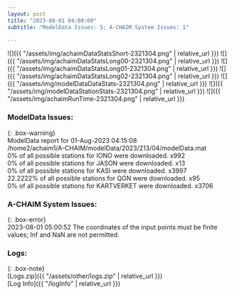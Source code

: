 ```yaml
---
layout: post
title: "2023-08-01 04:00:00"
subtitle: "ModelData Issues: 5; A-CHAIM System Issues: 1"

---
```


![]({{ "/assets/img/achaimDataStatsShort-2321304.png" | relative_url }})
![]({{ "/assets/img/achaimDataStatsLong00-2321304.png" | relative_url }})
![]({{ "/assets/img/achaimDataStatsLong01-2321304.png" | relative_url }})
![]({{ "/assets/img/achaimDataStatsLong02-2321304.png" | relative_url }})
![]({{ "/assets/img/modelDataDataStats-2321304.png" | relative_url }})
![]({{ "/assets/img/modelDataStationStats-2321304.png" | relative_url }})
![]({{ "/assets/img/achaimRunTime-2321304.png" | relative_url }})


### ModelData Issues:  
  
{: .box-warning}  
 ModelData report for 01-Aug-2023 04:15:08   
 /home2/achaim1/A-CHAIM/modelData/2023/213/04/modelData.mat   
 0% of all possible stations for IONO were downloaded. x992   
 0% of all possible stations for JASON were downloaded. x13   
 0% of all possible stations for KASI were downloaded. x3997   
 22.2222% of all possible stations for QGN were downloaded. x95   
 0% of all possible stations for KARTVERKET were downloaded. x3706   
  
### A-CHAIM System Issues:  
  
{: .box-error}  
2023-08-01 05:00:52 The coordinates of the input points must be finite values; Inf and NaN are not permitted.  

### Logs:  
  
{: .box-note}  
[Logs.zip]({{ "/assets/other/logs.zip" | relative_url }})  
[Log Info]({{ "/logInfo" | relative_url }})  
